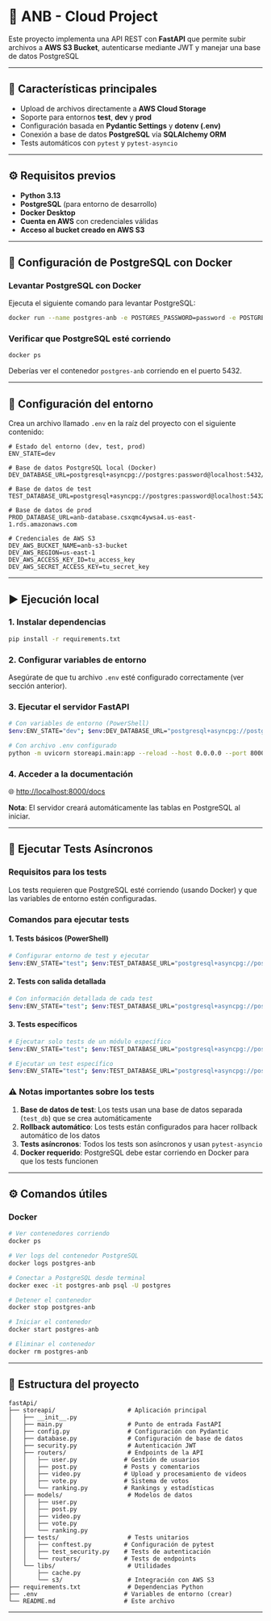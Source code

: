 # 🏀 ANB - Cloud Project

Este proyecto implementa una API REST con **FastAPI** que permite subir archivos a **AWS S3 Bucket**, autenticarse mediante JWT y manejar una base de datos PostgreSQL

---

## 🚀 Características principales

* Upload de archivos directamente a **AWS Cloud Storage**
* Soporte para entornos **test**, **dev** y **prod**
* Configuración basada en **Pydantic Settings** y **dotenv (.env)**
* Conexión a base de datos **PostgreSQL** vía **SQLAlchemy ORM**
* Tests automáticos con `pytest` y `pytest-asyncio`

---

## ⚙️ Requisitos previos

* **Python 3.13**
* **PostgreSQL** (para entorno de desarrollo)
* **Docker Desktop**
* **Cuenta en AWS** con credenciales válidas
* **Acceso al bucket creado en AWS S3**

---

## 🐳 Configuración de PostgreSQL con Docker

### Levantar PostgreSQL con Docker
Ejecuta el siguiente comando para levantar PostgreSQL:

```bash
docker run --name postgres-anb -e POSTGRES_PASSWORD=password -e POSTGRES_DB=dev_db -p 5432:5432 -d postgres:15
```

### Verificar que PostgreSQL esté corriendo
```bash
docker ps
```

Deberías ver el contenedor `postgres-anb` corriendo en el puerto 5432.

---

## 🧩 Configuración del entorno

Crea un archivo llamado `.env` en la raíz del proyecto con el siguiente contenido:

```dotenv
# Estado del entorno (dev, test, prod)
ENV_STATE=dev

# Base de datos PostgreSQL local (Docker)
DEV_DATABASE_URL=postgresql+asyncpg://postgres:password@localhost:5432/dev_db

# Base de datos de test
TEST_DATABASE_URL=postgresql+asyncpg://postgres:password@localhost:5432/test_db

# Base de datos de prod 
PROD_DATABASE_URL=anb-database.csxqmc4ywsa4.us-east-1.rds.amazonaws.com

# Credenciales de AWS S3
DEV_AWS_BUCKET_NAME=anb-s3-bucket
DEV_AWS_REGION=us-east-1
DEV_AWS_ACCESS_KEY_ID=tu_access_key
DEV_AWS_SECRET_ACCESS_KEY=tu_secret_key
```

---

## ▶️ Ejecución local

### 1. Instalar dependencias
```bash
pip install -r requirements.txt
```

### 2. Configurar variables de entorno
Asegúrate de que tu archivo `.env` esté configurado correctamente (ver sección anterior).

### 3. Ejecutar el servidor FastAPI
```bash
# Con variables de entorno (PowerShell)
$env:ENV_STATE="dev"; $env:DEV_DATABASE_URL="postgresql+asyncpg://postgres:password@localhost:5432/dev_db"; python -m uvicorn storeapi.main:app --reload --host 0.0.0.0 --port 8000

# Con archivo .env configurado
python -m uvicorn storeapi.main:app --reload --host 0.0.0.0 --port 8000
```

### 4. Acceder a la documentación
🌐  [http://localhost:8000/docs](http://localhost:8000/docs)

**Nota**: El servidor creará automáticamente las tablas en PostgreSQL al iniciar.

---

## 🧪 Ejecutar Tests Asíncronos

### Requisitos para los tests
Los tests requieren que PostgreSQL esté corriendo (usando Docker) y que las variables de entorno estén configuradas.

### Comandos para ejecutar tests

#### 1. Tests básicos (PowerShell)
```bash
# Configurar entorno de test y ejecutar
$env:ENV_STATE="test"; $env:TEST_DATABASE_URL="postgresql+asyncpg://postgres:password@localhost:5432/test_db"; python -m pytest storeapi/tests/ -v
```

#### 2. Tests con salida detallada
```bash
# Con información detallada de cada test
$env:ENV_STATE="test"; $env:TEST_DATABASE_URL="postgresql+asyncpg://postgres:password@localhost:5432/test_db"; python -m pytest storeapi/tests/ -v --tb=short
```

#### 3. Tests específicos
```bash
# Ejecutar solo tests de un módulo específico
$env:ENV_STATE="test"; $env:TEST_DATABASE_URL="postgresql+asyncpg://postgres:password@localhost:5432/test_db"; python -m pytest storeapi/tests/routers/test_user.py -v

# Ejecutar un test específico
$env:ENV_STATE="test"; $env:TEST_DATABASE_URL="postgresql+asyncpg://postgres:password@localhost:5432/test_db"; python -m pytest storeapi/tests/routers/test_user.py::test_create_user -v
```

### ⚠️ Notas importantes sobre los tests

1. **Base de datos de test**: Los tests usan una base de datos separada (`test_db`) que se crea automáticamente
2. **Rollback automático**: Los tests están configurados para hacer rollback automático de los datos
3. **Tests asíncronos**: Todos los tests son asíncronos y usan `pytest-asyncio`
4. **Docker requerido**: PostgreSQL debe estar corriendo en Docker para que los tests funcionen

---

## ⚙️ Comandos útiles

### Docker
```bash
# Ver contenedores corriendo
docker ps

# Ver logs del contenedor PostgreSQL
docker logs postgres-anb

# Conectar a PostgreSQL desde terminal
docker exec -it postgres-anb psql -U postgres

# Detener el contenedor
docker stop postgres-anb

# Iniciar el contenedor
docker start postgres-anb

# Eliminar el contenedor
docker rm postgres-anb
```

---

## 📁 Estructura del proyecto

```
fastApi/
├── storeapi/                    # Aplicación principal
│   ├── __init__.py
│   ├── main.py                  # Punto de entrada FastAPI
│   ├── config.py                # Configuración con Pydantic
│   ├── database.py              # Configuración de base de datos
│   ├── security.py              # Autenticación JWT
│   ├── routers/                 # Endpoints de la API
│   │   ├── user.py             # Gestión de usuarios
│   │   ├── post.py             # Posts y comentarios
│   │   ├── video.py            # Upload y procesamiento de videos
│   │   ├── vote.py             # Sistema de votos
│   │   └── ranking.py          # Rankings y estadísticas
│   ├── models/                  # Modelos de datos
│   │   ├── user.py
│   │   ├── post.py
│   │   ├── video.py
│   │   ├── vote.py
│   │   └── ranking.py
│   ├── tests/                   # Tests unitarios
│   │   ├── conftest.py         # Configuración de pytest
│   │   ├── test_security.py    # Tests de autenticación
│   │   └── routers/            # Tests de endpoints
│   └── libs/                    # Utilidades
│       ├── cache.py
│       └── s3/                  # Integración con AWS S3
├── requirements.txt             # Dependencias Python
├── .env                        # Variables de entorno (crear)
└── README.md                   # Este archivo
```

---
